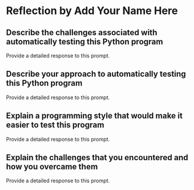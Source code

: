 # Reflection by Add Your Name Here

## Describe the challenges associated with automatically testing this Python program

Provide a detailed response to this prompt.

## Describe your approach to automatically testing this Python program

Provide a detailed response to this prompt.

## Explain a programming style that would make it easier to test this program

Provide a detailed response to this prompt.

## Explain the challenges that you encountered and how you overcame them

Provide a detailed response to this prompt.
